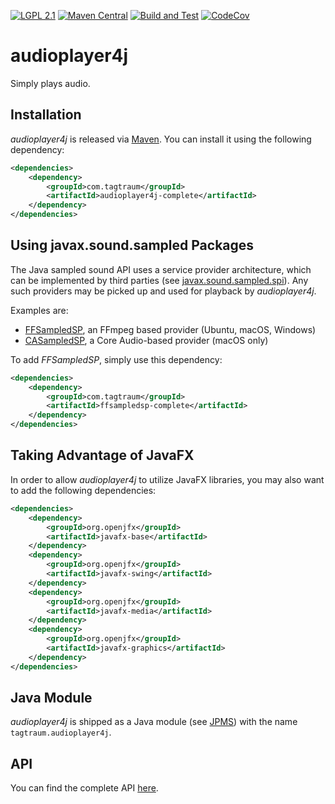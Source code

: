 [![LGPL 2.1](https://img.shields.io/badge/License-LGPL_2.1-blue.svg)](https://www.gnu.org/licenses/old-licenses/lgpl-2.1.html)
[![Maven Central](https://maven-badges.herokuapp.com/maven-central/com.tagtraum/audioplayer4j/badge.svg)](https://maven-badges.herokuapp.com/maven-central/com.tagtraum/audioplayer4j)
[![Build and Test](https://github.com/hendriks73/audioplayer4j/workflows/Build%20and%20Test/badge.svg)](https://github.com/hendriks73/audioplayer4j/actions)
[![CodeCov](https://codecov.io/gh/hendriks73/audioplayer4j/branch/main/graph/badge.svg?token=IBVAHZW5DZ)](https://codecov.io/gh/hendriks73/audioplayer4j/branch/main)


# audioplayer4j

Simply plays audio.

## Installation

*audioplayer4j* is released via [Maven](https://maven.apache.org).
You can install it using the following dependency:

```xml
<dependencies>
    <dependency>
        <groupId>com.tagtraum</groupId>
        <artifactId>audioplayer4j-complete</artifactId>
    </dependency>
</dependencies>
```

## Using javax.sound.sampled Packages 
                                     
The Java sampled sound API uses a service provider architecture, which can be implemented
by third parties (see [javax.sound.sampled.spi](https://docs.oracle.com/en/java/javase/17/docs/api/java.desktop/javax/sound/sampled/spi/package-summary.html)).
Any such providers may be picked up and used for playback by *audioplayer4j*.

Examples are:

- [FFSampledSP](https://github.com/hendriks73/ffsampledsp), an FFmpeg based provider (Ubuntu, macOS, Windows)
- [CASampledSP](https://github.com/hendriks73/casampledsp), a Core Audio-based provider (macOS only)

To add *FFSampledSP*, simply use this dependency:

```xml
<dependencies>
    <dependency>
        <groupId>com.tagtraum</groupId>
        <artifactId>ffsampledsp-complete</artifactId>
    </dependency>
</dependencies>
```

## Taking Advantage of JavaFX

In order to allow *audioplayer4j* to utilize JavaFX libraries,
you may also want to add the following dependencies:

```xml
<dependencies>
    <dependency>
        <groupId>org.openjfx</groupId>
        <artifactId>javafx-base</artifactId>
    </dependency>
    <dependency>
        <groupId>org.openjfx</groupId>
        <artifactId>javafx-swing</artifactId>
    </dependency>
    <dependency>
        <groupId>org.openjfx</groupId>
        <artifactId>javafx-media</artifactId>
    </dependency>
    <dependency>
        <groupId>org.openjfx</groupId>
        <artifactId>javafx-graphics</artifactId>
    </dependency>
</dependencies>
```

## Java Module

*audioplayer4j* is shipped as a Java module
(see [JPMS](https://en.wikipedia.org/wiki/Java_Platform_Module_System))
with the name `tagtraum.audioplayer4j`.


## API

You can find the complete API [here](https://hendriks73.github.io/audioplayer4j/).
                       
